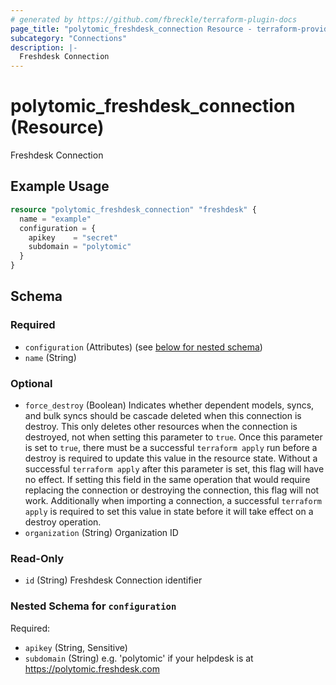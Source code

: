 ```yaml
---
# generated by https://github.com/fbreckle/terraform-plugin-docs
page_title: "polytomic_freshdesk_connection Resource - terraform-provider-polytomic"
subcategory: "Connections"
description: |-
  Freshdesk Connection
---
```


# polytomic_freshdesk_connection (Resource)

Freshdesk Connection

## Example Usage

```terraform
resource "polytomic_freshdesk_connection" "freshdesk" {
  name = "example"
  configuration = {
    apikey    = "secret"
    subdomain = "polytomic"
  }
}
```

<!-- schema generated by tfplugindocs -->
## Schema

### Required

- `configuration` (Attributes) (see [below for nested schema](#nestedatt--configuration))
- `name` (String)

### Optional

- `force_destroy` (Boolean) Indicates whether dependent models, syncs, and bulk syncs should be cascade deleted when this connection is destroy. This only deletes other resources when the connection is destroyed, not when setting this parameter to `true`. Once this parameter is set to `true`, there must be a successful `terraform apply` run before a destroy is required to update this value in the resource state. Without a successful `terraform apply` after this parameter is set, this flag will have no effect. If setting this field in the same operation that would require replacing the connection or destroying the connection, this flag will not work. Additionally when importing a connection, a successful `terraform apply` is required to set this value in state before it will take effect on a destroy operation.
- `organization` (String) Organization ID

### Read-Only

- `id` (String) Freshdesk Connection identifier

<a id="nestedatt--configuration"></a>
### Nested Schema for `configuration`

Required:

- `apikey` (String, Sensitive)
- `subdomain` (String) e.g. 'polytomic' if your helpdesk is at https://polytomic.freshdesk.com


